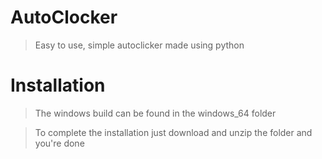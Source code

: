 # AutoClocker

> Easy to use, simple autoclicker made using python

# Installation

> The windows build can be found in the windows_64 folder

> To complete the installation just download and unzip the folder and you're done